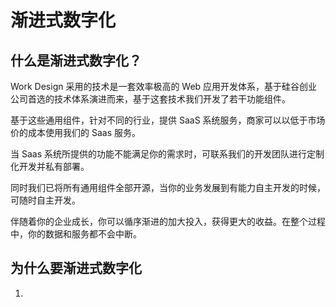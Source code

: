 # 渐进式数字化


## 什么是渐进式数字化？


Work Design 采用的技术是一套效率极高的 Web 应用开发体系，基于硅谷创业公司首选的技术体系演进而来，基于这套技术我们开发了若干功能组件。

基于这些通用组件，针对不同的行业，提供 SaaS 系统服务，商家可以以低于市场价的成本使用我们的 Saas 服务。

当 Saas 系统所提供的功能不能满足你的需求时，可联系我们的开发团队进行定制化开发并私有部署。
 
同时我们已将所有通用组件全部开源，当你的业务发展到有能力自主开发的时候，可随时自主开发。

伴随着你的企业成长，你可以循序渐进的加大投入，获得更大的收益。在整个过程中，你的数据和服务都不会中断。

## 为什么要渐进式数字化

1. 